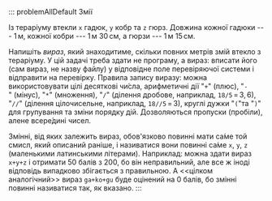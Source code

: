 ::: problemAllDefault
Змії

Із тераріуму втекли `x` гадюк, `y` кобр та `z` гюрз. Довжина кожної
гадюки --- 1$\,$м, кожної кобри --- 1$\,$м 30$\,$см, а гюрзи ---
1$\,$м 15$\,$см.

Напишіть *вираз*, який знаходитиме, скільки повних метрів змій втекло з
тераріуму. У цій задачі треба здати не програму, а вираз: вписати його
(сам вираз, не назву файлу) у відповідне поле перевіряючої системи і
відправити на перевірку. Правила запису виразу: можна використовувати
цілі десяткові чи́сла, арифметичні дії "`+`" (плюс), "`-`" (мінус),
"`*`" (множення), "`/`" (ділення дробове, наприклад,
`18/5`$\,{=}\,3{,}6$), "`//`" (ділення цілочисельне, наприклад,
`18//5`$\,{=}\,3$), круглі дужки "`(`"та "`)`" для групування та зміни
порядку дій. Дозволяються пропуски (пробіли), алене всере́дині чисел.

Змінні, від яких залежить вираз, обов'язково повинні мати са́ме той
смисл, який описаний раніше, і називатися вони повинні са́ме
`x`, `y`, `z` (маленькими латинськими літерами). Наприклад: можна здати
вираз `x+y+z` і отримати 50 балів з 200, бо він неправильний, але все ж
іноді відповідь випадково збігається з правильною. А \<\<цілком
аналогічний\>\> вираз `ga+ko+gu` буде оцінений на 0 балів, бо змінні
повинні називатися так, як вказано.
:::
